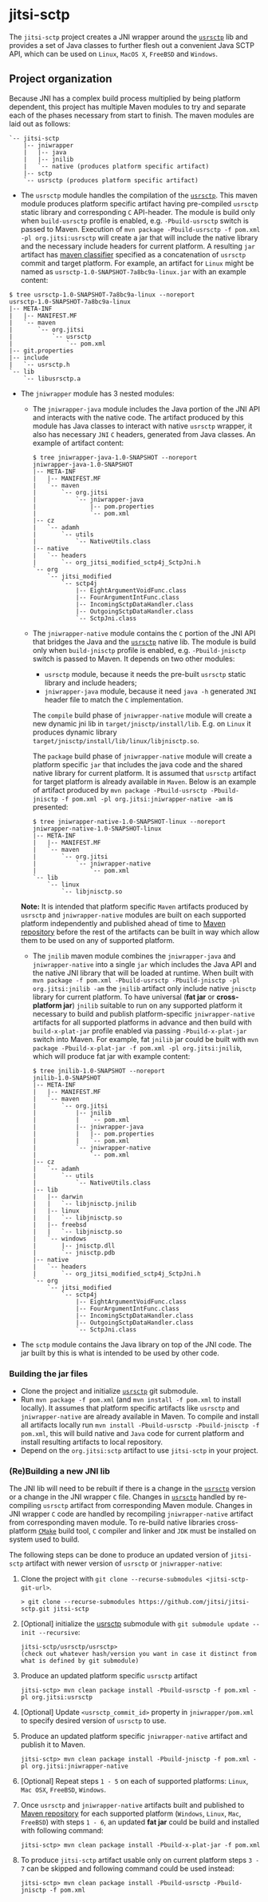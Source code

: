 # jitsi-sctp
The `jitsi-sctp` project creates a JNI wrapper around the [`usrsctp`](https://github.com/sctplab/usrsctp) lib and provides a set of Java classes to further flesh out a convenient Java SCTP API, which can be used on `Linux`, `MacOS X`, `FreeBSD` and `Windows`.

## Project organization
Because JNI has a complex build process multiplied by being platform dependent, this project has multiple Maven modules to try and separate each of the phases necessary from start to finish. The maven modules are laid out as follows:
```
`-- jitsi-sctp
    |-- jniwrapper
    |   |-- java
    |   |-- jnilib
    |   `-- native (produces platform specific artifact)
    |-- sctp
    `-- usrsctp (produces platform specific artifact)
```

* The `usrsctp` module handles the compilation of the [`usrsctp`](https://github.com/sctplab/usrsctp).
This maven module produces platform specific artifact having pre-compiled `usrsctp` static library and corresponding `C` API-header.
The module is build only when `build-usrsctp` profile is enabled, e.g. `-Pbuild-usrsctp` switch is passed to Maven. 
Execution of 
`mvn package -Pbuild-usrsctp -f pom.xml -pl org.jitsi:usrsctp` will create a jar that will include the native library and the necessary include headers for current platform.
A resulting `jar` artifact has [maven classifier](https://maven.apache.org/pom.html) specified as a concatenation of `usrsctp` commit and target platform.
For example, an artifact for `Linux` might be named as `usrsctp-1.0-SNAPSHOT-7a8bc9a-linux.jar` with an example content:
```text
$ tree usrsctp-1.0-SNAPSHOT-7a8bc9a-linux --noreport
usrsctp-1.0-SNAPSHOT-7a8bc9a-linux
|-- META-INF
|   |-- MANIFEST.MF
|   `-- maven
|       `-- org.jitsi
|           `-- usrsctp
|               `-- pom.xml
|-- git.properties
|-- include
|   `-- usrsctp.h
`-- lib
    `-- libusrsctp.a
```

* The `jniwrapper` module has 3 nested modules:
  * The `jniwrapper-java` module includes the Java portion of the JNI API and interacts with the native code.
    The artifact produced by this module has Java classes to interact with native `usrsctp` wrapper, it also has
    necessary `JNI` `C` headers, generated from Java classes. An example of artifact content:
    ```text
    $ tree jniwrapper-java-1.0-SNAPSHOT --noreport
    jniwrapper-java-1.0-SNAPSHOT
    |-- META-INF
    |   |-- MANIFEST.MF
    |   `-- maven
    |       `-- org.jitsi
    |           `-- jniwrapper-java
    |               |-- pom.properties
    |               `-- pom.xml
    |-- cz
    |   `-- adamh
    |       `-- utils
    |           `-- NativeUtils.class
    |-- native
    |   `-- headers
    |       `-- org_jitsi_modified_sctp4j_SctpJni.h
    `-- org
        `-- jitsi_modified
            `-- sctp4j
                |-- EightArgumentVoidFunc.class
                |-- FourArgumentIntFunc.class
                |-- IncomingSctpDataHandler.class
                |-- OutgoingSctpDataHandler.class
                `-- SctpJni.class
    ```
  * The `jniwrapper-native` module contains the `C` portion of the JNI API that bridges the Java and the [`usrsctp`](https://github.com/sctplab/usrsctp) native lib.
  The module is build only when `build-jnisctp` profile is enabled, e.g. `-Pbuild-jnisctp` switch is passed to Maven.
  It depends on two other modules:
    * `usrsctp` module, because it needs the pre-built `usrsctp` static library and include headers;
    * `jniwrapper-java` module, because it need `java -h` generated `JNI` header file to match the `C` implementation.

    The `compile` build phase of `jniwrapper-native` module will create a new dynamic jni lib in `target/jnisctp/install/lib`. E.g. on `Linux` it produces dynamic library `target/jnisctp/install/lib/linux/libjnisctp.so`.

    The `package` build phase of `jniwrapper-native` module will create a platform specific `jar` that includes the java code and the shared native library for current platform. It is assumed that `usrsctp` artifact for target platform is already available in `Maven`.
    Below is an example of artifact produced by `mvn package -Pbuild-usrsctp -Pbuild-jnisctp -f pom.xml -pl org.jitsi:jniwrapper-native -am` is presented:
      ```text
      $ tree jniwrapper-native-1.0-SNAPSHOT-linux --noreport
      jniwrapper-native-1.0-SNAPSHOT-linux
      |-- META-INF
      |   |-- MANIFEST.MF
      |   `-- maven
      |       `-- org.jitsi
      |           `-- jniwrapper-native
      |               `-- pom.xml
      `-- lib
          `-- linux
              `-- libjnisctp.so

      ```
  **Note:** It is intended that platform specific `Maven` artifacts produced by `usrsctp` and `jniwrapper-native` modules are built on each supported platform independently and published ahead of time to [Maven repository](https://github.com/jitsi/jitsi-maven-repository/) before the rest of the artifacts can be built in way which allow them to be used on any of supported platform.

  * The `jnilib` maven module combines the `jniwrapper-java` and `jniwrapper-native` into a single `jar` which includes the Java API and the native JNI library that will be loaded at runtime.
  When built with `mvn package -f pom.xml -Pbuild-usrsctp -Pbuild-jnisctp -pl org.jitsi:jnilib -am` the `jnilib` artifact only include native `jnisctp` library for current platform.
  To have universal (**fat jar** or **cross-platform jar**) `jnilib` suitable to run on any supported platform it necessary to build and publish platform-specific `jniwrapper-native` artifacts for all supported platforms in advance and then build with `build-x-plat-jar` profile enabled via passing `-Pbuild-x-plat-jar` switch into Maven. For example, fat `jnilib` jar could be built with `mvn package -Pbuild-x-plat-jar -f pom.xml -pl org.jitsi:jnilib`, which will produce fat jar with example content:
    ```
    $ tree jnilib-1.0-SNAPSHOT --noreport
    jnilib-1.0-SNAPSHOT
    |-- META-INF
    |   |-- MANIFEST.MF
    |   `-- maven
    |       `-- org.jitsi
    |           |-- jnilib
    |           |   `-- pom.xml
    |           |-- jniwrapper-java
    |           |   |-- pom.properties
    |           |   `-- pom.xml
    |           `-- jniwrapper-native
    |               `-- pom.xml
    |-- cz
    |   `-- adamh
    |       `-- utils
    |           `-- NativeUtils.class
    |-- lib
    |   |-- darwin
    |   |   `-- libjnisctp.jnilib
    |   |-- linux
    |   |   `-- libjnisctp.so
    |   |-- freebsd
    |   |   `-- libjnisctp.so
    |   `-- windows
    |       |-- jnisctp.dll
    |       `-- jnisctp.pdb
    |-- native
    |   `-- headers
    |       `-- org_jitsi_modified_sctp4j_SctpJni.h
    `-- org
        `-- jitsi_modified
            `-- sctp4j
                |-- EightArgumentVoidFunc.class
                |-- FourArgumentIntFunc.class
                |-- IncomingSctpDataHandler.class
                |-- OutgoingSctpDataHandler.class
                `-- SctpJni.class
    ```


* The `sctp` module contains the Java library on top of the JNI code. 
The jar built by this is what is intended to be used by other code.

### Building the jar files
* Clone the project and initialize [`usrsctp`](https://github.com/sctplab/usrsctp) git submodule.
* Run `mvn package -f pom.xml` (and `mvn install -f pom.xml` to install locally). It assumes that platform specific artifacts like `usrsctp` and `jniwrapper-native` are already available in Maven. To compile and install all artifacts locally run `mvn install -Pbuild-usrsctp -Pbuild-jnisctp -f pom.xml`, this will build native and `Java` code for current platform and install resulting artifacts to local repository.
* Depend on the `org.jitsi:sctp` artifact to use `jitsi-sctp` in your project.

### (Re)Building a new JNI lib
The JNI lib will need to be rebuilt if there is a change in the [`usrsctp`](https://github.com/sctplab/usrsctp) version or a change in the JNI wrapper `C` file.
Changes in [`usrsctp`](https://github.com/sctplab/usrsctp) handled by re-compiling `usrsctp` artifact from corresponding Maven module.
Changes in JNI wrapper `C` code are handled by recompiling `jniwrapper-native` artifact from corresponding maven module.
To re-build native libraries cross-platform [`CMake`](https://cmake.org/) build tool, `C` compiler and linker and `JDK` must be installed on system used to build.

The following steps can be done to produce an updated version of `jitsi-sctp` artifact with newer version of `usrsctp` or `jniwrapper-native`:

1. Clone the project with `git clone --recurse-submodules <jitsi-sctp-git-url>`.
    ```
    > git clone --recurse-submodules https://github.com/jitsi/jitsi-sctp.git jitsi-sctp
    ```

2. \[Optional\] initialize the [usrsctp](https://github.com/sctplab/usrsctp) submodule with `git submodule update --init --recursive`:
    ```
    jitsi-sctp/usrsctp/usrsctp>
    (check out whatever hash/version you want in case it distinct from what is defined by git submodule)
    ```

3. Produce an updated platform specific `usrsctp` artifact 
    ```
    jitsi-sctp> mvn clean package install -Pbuild-usrsctp -f pom.xml -pl org.jitsi:usrsctp
    ```

4. \[Optional\] Update `<usrsctp_commit_id>` property in `jniwrapper/pom.xml` to specify desired version of `usrsctp` to use.

5. Produce an updated platform specific `jniwrapper-native` artifact and publish it to Maven.
    ```
    jitsi-sctp> mvn clean package install -Pbuild-jnisctp -f pom.xml -pl org.jitsi:jniwrapper-native 
    ```

6. \[Optional\] Repeat steps `1 - 5` on each of supported platforms: `Linux`, `Mac OSX`, `FreeBSD`, `Windows`.

7. Once `usrsctp` and `jniwrapper-native` artifacts built and published to [Maven repository](https://github.com/jitsi/jitsi-maven-repository/) for each supported platform (`Windows`, `Linux`, `Mac`, `FreeBSD`) with steps `1 - 6`, an updated **fat jar** could be build and installed with following command:
    ```
    jitsi-sctp> mvn clean package install -Pbuild-x-plat-jar -f pom.xml
    ```

8. To produce `jitsi-sctp` artifact usable only on current platform steps `3 - 7` can be skipped and following command could be used instead:
    ```
    jitsi-sctp> mvn clean package install -Pbuild-usrsctp -Pbuild-jnisctp -f pom.xml
    ```
